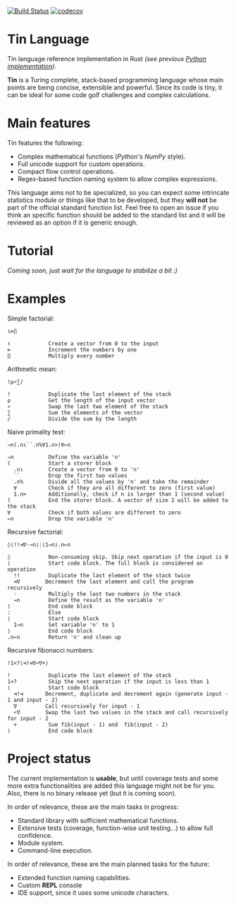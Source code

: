[![Build Status](https://travis-ci.com/Gabie-of-the-Bo/Rust-Tin-Language.svg?branch=develop)](https://travis-ci.com/Gabie-of-the-Bo/Rust-Tin-Language) [![codecov](https://codecov.io/gh/Gabie-of-the-Bo/Rust-Tin-Language/branch/develop/graph/badge.svg?token=6D89914D05)](https://codecov.io/gh/Gabie-of-the-Bo/Rust-Tin-Language)

# Tin Language
Tin language reference implementation in Rust _(see previous [Python implementation](https://github.com/Gabie-of-the-Bo/Tin-Language))_.

**Tin** is a Turing complete, stack-based programming language whose main points are being concise, extensible and powerful. Since its code is tiny, it can be ideal for some code golf challenges and complex calculations.

# Main features

Tin features the following:
* Complex mathematical functions (_Python's NumPy_ style).
* Full unicode support for custom operations.
* Compact flow control operations.
* Regex-based function naming system to allow complex expressions.

This language aims not to be specialized, so you can expect some intrincate statistics module or things like that to be developed, but they **will not** be part of the official standard function list. Feel free to open an issue if you think an specific function should be added to the standard list and it will be reviewed as an option if it is generic enough.

# Tutorial
_Coming soon, just wait for the language to stabilize a bit :)_

# Examples

Simple factorial:
```
ι⊳∏

ι            Create a vector from 0 to the input 
⊳            Increment the numbers by one
∏            Multiply every number
```

Arithmetic mean:
```
!⍴↶∑/

!            Duplicate the last element of the stack
⍴            Get the length of the input vector
↶            Swap the last two element of the stack
∑            Sum the elements of the vector
/            Divide the sum by the length
```

Naive primality test:
```
→n(.nι``.n%∀1.n>)∀←n

→n           Define the variable 'n'
(            Start a storer block
  .nι        Create a vector from 0 to 'n'
  ``         Drop the first two values
  .n%        Divide all the values by 'n' and take the remainder
  ∀          Check if they are all different to zero (first value)
  1.n>       Additionally, check if n is larger than 1 (second value)
)            End the storer block. A vector of size 2 will be added to the stack
∀            Check if both values are different to zero
←n           Drop the variable 'n'
```

Recursive factorial:
```
◊⟨!!⊲∇·→n⟩:⟨1→n⟩.n←n

◊            Non-consuming skip. Skip next operation if the input is 0
⟨            Start code block. The full block is considered an operation
  !!         Duplicate the last element of the stack twice
  ⊲∇        Decrement the last element and call the program recursively
  ·          Multiply the last two numbers in the stack
  →n         Define the result as the variable 'n'
⟩            End code block
:            Else
⟨            Start code block
  1→n        Set variable 'n' to 1
⟩            End code block
.n←n         Return 'n' and clean up
```

Recursive fibonacci numbers:
```
!1<?⟨⊲!⊲∇↶∇+⟩

!            Duplicate the last element of the stack
1<?          Skip the next operation if the input is less than 1
⟨            Start code block
  ⊲!⊲       Decrement, duplicate and decrement again (generate input - 1 and input - 2)
  ∇         Call recursively for input - 1
  ↶∇        Swap the last two values in the stack and call recursively for input - 2 
  +          Sum fib(input - 1) and  fib(input - 2) 
⟩            End code block
```

# Project status
The current implementation is **usable**, but until coverage tests and some more extra functionalities are added this language might not be for you. Also, there is no binary release yet (but it is coming soon).

In order of relevance, these are the main tasks in progress:
* Standard library with sufficient mathematical functions.
* Extensive tests (coverage, function-wise unit testing...) to allow full confidence.
* Module system.
* Command-line execution.

In order of relevance, these are the main planned tasks for the future:
* Extended function naming capabilities.
* Custom **REPL** console
* IDE support, since it uses some unicode characters.
